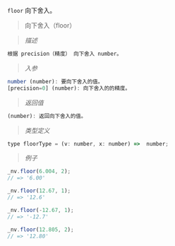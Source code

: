 `floor` 向下舍入。

> 向下舍入（floor）

> *描述*

```javascript
根据 precision（精度） 向下舍入 number。
```

> *入参*

```javascript
number (number): 要向下舍入的值。
[precision=0] (number): 向下舍入的的精度。
```

> *返回值*

```javascript
(number): 返回向下舍入的值。
```

> *类型定义*

```javascript
type floorType = (v: number, x: number) =>  number;
```

> *例子*

```javascript
_nv.floor(6.004, 2);
// => '6.00'
```
```javascript
_nv.floor(12.67, 1);
// => '12.6'
```
```javascript
_nv.floor(-12.67, 1);
// => '-12.7'
```
```javascript
_nv.floor(12.805, 2);
// => '12.80'
```